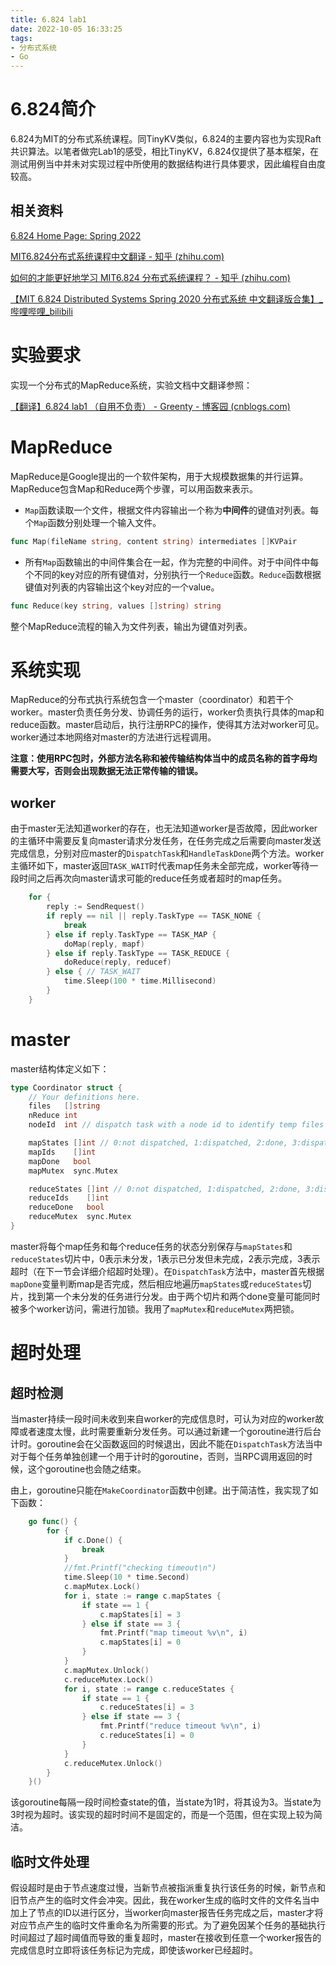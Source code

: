 ```yaml
---
title: 6.824 lab1
date: 2022-10-05 16:33:25
tags:
- 分布式系统
- Go
---
```


# 6.824简介

6.824为MIT的分布式系统课程。同TinyKV类似，6.824的主要内容也为实现Raft共识算法。以笔者做完Lab1的感受，相比TinyKV，6.824仅提供了基本框架，在测试用例当中并未对实现过程中所使用的数据结构进行具体要求，因此编程自由度较高。

## 相关资料

[6.824 Home Page: Spring 2022](https://pdos.csail.mit.edu/6.824/index.html)

[MIT6.824分布式系统课程中文翻译 - 知乎 (zhihu.com)](https://www.zhihu.com/column/c_1273718607160393728)

[如何的才能更好地学习 MIT6.824 分布式系统课程？ - 知乎 (zhihu.com)](https://www.zhihu.com/question/29597104)

[【MIT 6.824 Distributed Systems Spring 2020 分布式系统 中文翻译版合集】_哔哩哔哩_bilibili](https://www.bilibili.com/video/BV1x7411M7Sf/?vd_source=9d62693ecec9580875ee46c2c032eb29)

# 实验要求

实现一个分布式的MapReduce系统，实验文档中文翻译参照：

[【翻译】6.824 lab1 （自用不负责） - Greenty - 博客园 (cnblogs.com)](https://www.cnblogs.com/greenty1208/p/13161064.html)

# MapReduce

MapReduce是Google提出的一个软件架构，用于大规模数据集的并行运算。MapReduce包含Map和Reduce两个步骤，可以用函数来表示。

- `Map`函数读取一个文件，根据文件内容输出一个称为**中间件**的键值对列表。每个`Map`函数分别处理一个输入文件。

```go
func Map(fileName string, content string) intermediates []KVPair
```

- 所有`Map`函数输出的中间件集合在一起，作为完整的中间件。对于中间件中每个不同的key对应的所有键值对，分别执行一个`Reduce`函数。`Reduce`函数根据键值对列表的内容输出这个key对应的一个value。

```go
func Reduce(key string, values []string) string
```

整个MapReduce流程的输入为文件列表，输出为键值对列表。



# 系统实现

MapReduce的分布式执行系统包含一个master（coordinator）和若干个worker。master负责任务分发、协调任务的运行，worker负责执行具体的map和reduce函数。master启动后，执行注册RPC的操作，使得其方法对worker可见。worker通过本地网络对master的方法进行远程调用。

**注意：使用RPC包时，外部方法名称和被传输结构体当中的成员名称的首字母均需要大写，否则会出现数据无法正常传输的错误。**

## worker

由于master无法知道worker的存在，也无法知道worker是否故障，因此worker的主循环中需要反复向master请求分发任务，在任务完成之后需要向master发送完成信息，分别对应master的`DispatchTask`和`HandleTaskDone`两个方法。worker主循环如下，master返回`TASK_WAIT`时代表map任务未全部完成，worker等待一段时间之后再次向master请求可能的reduce任务或者超时的map任务。

```go
    for {
        reply := SendRequest()
        if reply == nil || reply.TaskType == TASK_NONE {
            break
        } else if reply.TaskType == TASK_MAP {
            doMap(reply, mapf)
        } else if reply.TaskType == TASK_REDUCE {
            doReduce(reply, reducef)
        } else { // TASK_WAIT
            time.Sleep(100 * time.Millisecond)
        }
    }
```

# master

master结构体定义如下：

```go
type Coordinator struct {
    // Your definitions here.
    files   []string
    nReduce int
    nodeId  int // dispatch task with a node id to identify temp files generated by different nodes

    mapStates []int // 0:not dispatched, 1:dispatched, 2:done, 3:dispatched_timeout
    mapIds    []int
    mapDone   bool
    mapMutex  sync.Mutex

    reduceStates []int // 0:not dispatched, 1:dispatched, 2:done, 3:dispatched_timeout
    reduceIds    []int
    reduceDone   bool
    reduceMutex  sync.Mutex
}
```

master将每个map任务和每个reduce任务的状态分别保存与`mapStates`和`reduceStates`切片中，0表示未分发，1表示已分发但未完成，2表示完成，3表示超时（在下一节会详细介绍超时处理）。在`DispatchTask`方法中，master首先根据`mapDone`变量判断map是否完成，然后相应地遍历`mapStates`或`reduceStates`切片，找到第一个未分发的任务进行分发。由于两个切片和两个done变量可能同时被多个worker访问，需进行加锁。我用了`mapMutex`和`reduceMutex`两把锁。

# 超时处理

## 超时检测

当master持续一段时间未收到来自worker的完成信息时，可认为对应的worker故障或者速度太慢，此时需要重新分发任务。可以通过新建一个goroutine进行后台计时。goroutine会在父函数返回的时候退出，因此不能在`DispatchTask`方法当中对于每个任务单独创建一个用于计时的goroutine，否则，当RPC调用返回的时候，这个goroutine也会随之结束。

由上，goroutine只能在`MakeCoordinator`函数中创建。出于简洁性，我实现了如下函数：

```go
    go func() {
        for {
            if c.Done() {
                break
            }
            //fmt.Printf("checking timeout\n")
            time.Sleep(10 * time.Second)
            c.mapMutex.Lock()
            for i, state := range c.mapStates {
                if state == 1 {
                    c.mapStates[i] = 3
                } else if state == 3 {
                    fmt.Printf("map timeout %v\n", i)
                    c.mapStates[i] = 0
                }
            }
            c.mapMutex.Unlock()
            c.reduceMutex.Lock()
            for i, state := range c.reduceStates {
                if state == 1 {
                    c.reduceStates[i] = 3
                } else if state == 3 {
                    fmt.Printf("reduce timeout %v\n", i)
                    c.reduceStates[i] = 0
                }
            }
            c.reduceMutex.Unlock()
        }
    }()
```

该goroutine每隔一段时间检查state的值，当state为1时，将其设为3。当state为3时视为超时。该实现的超时时间不是固定的，而是一个范围，但在实现上较为简洁。

## 临时文件处理

假设超时是由于节点速度过慢，当新节点被指派重复执行该任务的时候，新节点和旧节点产生的临时文件会冲突。因此，我在worker生成的临时文件的文件名当中加上了节点的ID以进行区分，当worker向master报告任务完成之后，master才将对应节点产生的临时文件重命名为所需要的形式。为了避免因某个任务的基础执行时间超过了超时阈值而导致的重复超时，master在接收到任意一个worker报告的完成信息时立即将该任务标记为完成，即使该worker已经超时。
